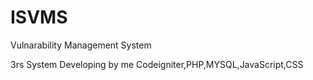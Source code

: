 # ISVMS
Vulnarability Management System

3rs System Developing by me Codeigniter,PHP,MYSQL,JavaScript,CSS
